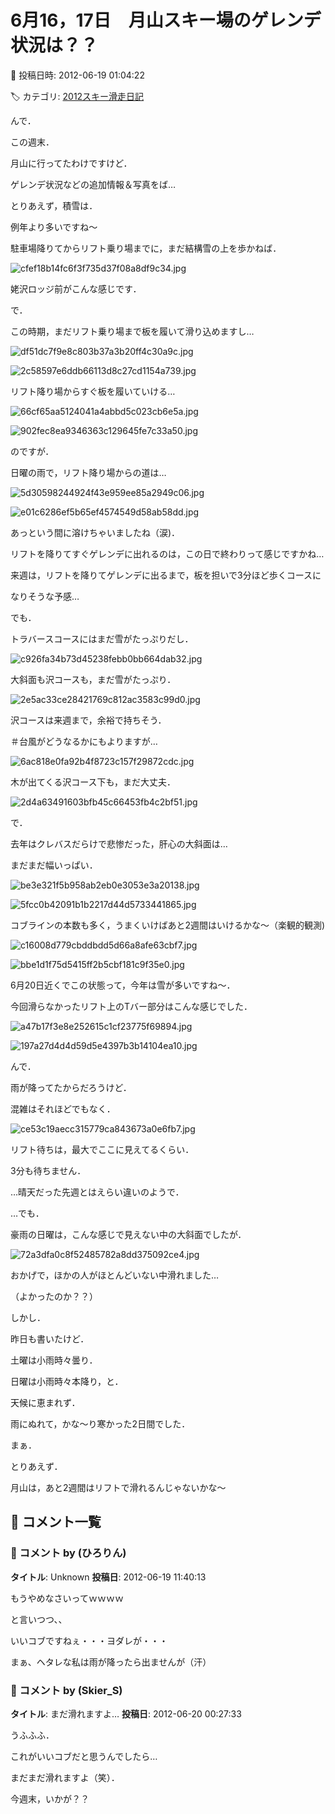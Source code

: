 # 6月16，17日　月山スキー場のゲレンデ状況は？？

📅 投稿日時: 2012-06-19 01:04:22

🏷️ カテゴリ: [2012スキー滑走日記](cca3a0e9524e0203150f790b1fc3c71ad.md)

んで．


この週末．


月山に行ってたわけですけど．





ゲレンデ状況などの追加情報＆写真をば…





とりあえず，積雪は．


例年より多いですね～





駐車場降りてからリフト乗り場までに，まだ結構雪の上を歩かねば．




![cfef18b14fc6f3f735d37f08a8df9c34.jpg](images/cfef18b14fc6f3f735d37f08a8df9c34.jpg)




姥沢ロッジ前がこんな感じです．





で．


この時期，まだリフト乗り場まで板を履いて滑り込めますし…




![df51dc7f9e8c803b37a3b20ff4c30a9c.jpg](images/df51dc7f9e8c803b37a3b20ff4c30a9c.jpg)






![2c58597e6ddb66113d8c27cd1154a739.jpg](images/2c58597e6ddb66113d8c27cd1154a739.jpg)







リフト降り場からすぐ板を履いていける…




![66cf65aa5124041a4abbd5c023cb6e5a.jpg](images/66cf65aa5124041a4abbd5c023cb6e5a.jpg)






![902fec8ea9346363c129645fe7c33a50.jpg](images/902fec8ea9346363c129645fe7c33a50.jpg)




のですが．





日曜の雨で，リフト降り場からの道は…




![5d30598244924f43e959ee85a2949c06.jpg](images/5d30598244924f43e959ee85a2949c06.jpg)






![e01c6286ef5b65ef4574549d58ab58dd.jpg](images/e01c6286ef5b65ef4574549d58ab58dd.jpg)




あっという間に溶けちゃいましたね（涙)．





リフトを降りてすぐゲレンデに出れるのは，この日で終わりって感じですかね…


来週は，リフトを降りてゲレンデに出るまで，板を担いで3分ほど歩くコースに


なりそうな予感…





でも．


トラバースコースにはまだ雪がたっぷりだし．




![c926fa34b73d45238febb0bb664dab32.jpg](images/c926fa34b73d45238febb0bb664dab32.jpg)







大斜面も沢コースも，まだ雪がたっぷり．




![2e5ac33ce28421769c812ac3583c99d0.jpg](images/2e5ac33ce28421769c812ac3583c99d0.jpg)




沢コースは来週まで，余裕で持ちそう．


＃台風がどうなるかにもよりますが…




![6ac818e0fa92b4f8723c157f29872cdc.jpg](images/6ac818e0fa92b4f8723c157f29872cdc.jpg)




木が出てくる沢コース下も，まだ大丈夫．




![2d4a63491603bfb45c66453fb4c2bf51.jpg](images/2d4a63491603bfb45c66453fb4c2bf51.jpg)







で．


去年はクレバスだらけで悲惨だった，肝心の大斜面は…


まだまだ幅いっぱい．




![be3e321f5b958ab2eb0e3053e3a20138.jpg](images/be3e321f5b958ab2eb0e3053e3a20138.jpg)









![5fcc0b42091b1b2217d44d5733441865.jpg](images/5fcc0b42091b1b2217d44d5733441865.jpg)




コブラインの本数も多く，うまくいけばあと2週間はいけるかな～（楽観的観測)




![c16008d779cbddbdd5d66a8afe63cbf7.jpg](images/c16008d779cbddbdd5d66a8afe63cbf7.jpg)









![bbe1d1f75d5415ff2b5cbf181c9f35e0.jpg](images/bbe1d1f75d5415ff2b5cbf181c9f35e0.jpg)




6月20日近くでこの状態って，今年は雪が多いですね～．





今回滑らなかったリフト上のTバー部分はこんな感じでした．




![a47b17f3e8e252615c1cf23775f69894.jpg](images/a47b17f3e8e252615c1cf23775f69894.jpg)









![197a27d4d4d59d5e4397b3b14104ea10.jpg](images/197a27d4d4d59d5e4397b3b14104ea10.jpg)







んで．


雨が降ってたからだろうけど．


混雑はそれほどでもなく．




![ce53c19aecc315779ca843673a0e6fb7.jpg](images/ce53c19aecc315779ca843673a0e6fb7.jpg)




リフト待ちは，最大でここに見えてるくらい．


3分も待ちません．


…晴天だった先週とはえらい違いのようで．





…でも．


豪雨の日曜は，こんな感じで見えない中の大斜面でしたが．




![72a3dfa0c8f52485782a8dd375092ce4.jpg](images/72a3dfa0c8f52485782a8dd375092ce4.jpg)




おかげで，ほかの人がほとんどいない中滑れました…


（よかったのか？？）





しかし．


昨日も書いたけど．


土曜は小雨時々曇り．


日曜は小雨時々本降り，と．


天候に恵まれず．


雨にぬれて，かな～り寒かった2日間でした．





まぁ．


とりあえず．


月山は，あと2週間はリフトで滑れるんじゃないかな～

## 💬 コメント一覧

### 💬 コメント by (ひろりん)
**タイトル**: Unknown
**投稿日**: 2012-06-19 11:40:13

もうやめなさいってｗｗｗｗ

と言いつつ、、

いいコブですねぇ・・・ヨダレが・・・

まぁ、ヘタレな私は雨が降ったら出ませんが（汗）

### 💬 コメント by (Skier_S)
**タイトル**: まだ滑れますよ…
**投稿日**: 2012-06-20 00:27:33

うふふふ．

これがいいコブだと思うんでしたら…

まだまだ滑れますよ（笑）．



今週末，いかが？？

